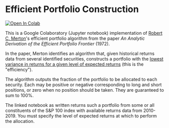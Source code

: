 # Efficient Portfolio Construction

[![Open In Colab](https://colab.research.google.com/assets/colab-badge.svg)](https://colab.research.google.com/drive/1SLOCZVNzx8zMBftkt5v8KA3CwtHMlguU?usp=sharing)

This is a Google Colaboratory (Jupyter notebook) implementation of [Robert C. Merton](https://en.wikipedia.org/wiki/Robert_C._Merton)'s efficient portfolio algorithm from the paper *An Analytic Derivation of the Efficient Portfolio Frontier* (1972).

In the paper, Merton identifies an algorithm that, given historical returns data from several identified securities, constructs a portfolio with the <ins>lowest variance in returns for a given level of expected returns</ins> (this is the "efficiency").

The algorithm outputs the fraction of the portfolio to be allocated to each security. Each may be positive or negative corresponding to long and short positions, or zero when no position should be taken. They are guaranteed to sum to 100%.

The linked notebook as written returns such a portfolio from some or all constituents of the S&P 100 index with available returns data from 2010-2019. You must specify the level of expected returns at which to perform the allocation.
